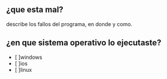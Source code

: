 ## ¿que esta mal?
describe los fallos del programa, en donde y como.
## ¿en que sistema operativo lo ejecutaste?
- [ ]windows
- [ ]ios
- [ ]linux

